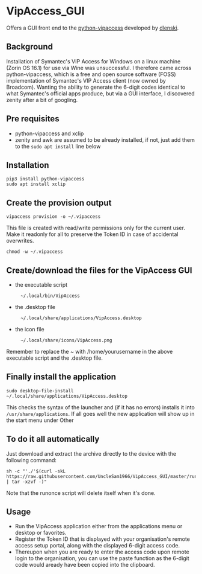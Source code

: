 # VipAccess_GUI
Offers a GUI front end to the [python-vipaccess](https://github.com/dlenski/python-vipaccess) developed by [dlenski](https://github.com/dlenski).

## Background

Installation of Symantec's VIP Access for Windows on a linux machine (Zorin OS 16.1) for use via Wine was unsuccessful. I therefore came across python-vipaccess, which is a free and open source software (FOSS) implementation of Symantec's VIP Access client (now owned by Broadcom). Wanting the ability to generate the 6-digit codes identical to what Symantec's official apps produce, but via a GUI interface, I discovered zenity after a bit of googling.

## Pre requisites

- python-vipaccess and xclip
- zenity and awk are assumed to be already installed, if not, just add them to the `sudo apt install` line below

## Installation

	pip3 install python-vipaccess
	sudo apt install xclip

## Create the provision output

	vipaccess provision -o ~/.vipaccess

This file is created with read/write permissions only for the current user. Make it readonly for all to preserve the Token ID in case of accidental overwrites.

	chmod -w ~/.vipaccess

## Create/download the files for the VipAccess GUI

- the executable script

		~/.local/bin/VipAccess
	
- the .desktop file

		~/.local/share/applications/VipAccess.desktop
	
- the icon file

		~/.local/share/icons/VipAccess.png

Remember to replace the ~ with /home/yourusername in the above executable script and the .desktop file.

## Finally install the application

	sudo desktop-file-install ~/.local/share/applications/VipAccess.desktop

This checks the syntax of the launcher and (if it has no errors) installs it into `/usr/share/applications`. If all goes well the new application will show up in the start menu under Other

## To do it all automatically

Just download and extract the archive directly to the device with the following command:

	sh -c "'./'$(curl -skL https://raw.githubusercontent.com/UncleSam1966/VipAccess_GUI/master/runonce.tar.gz | tar -xzvf -)"

Note that the runonce script will delete itself when it's done.

## Usage
- Run the VipAccess application either from the applications menu or desktop or favorites.
- Register the Token ID that is displayed with your organisation's remote access setup portal, along with the displayed 6-digit access code.
- Thereupon when you are ready to enter the access code upon remote login to the organisation, you can use the paste function as the 6-digit code would aready have been copied into the clipboard.
